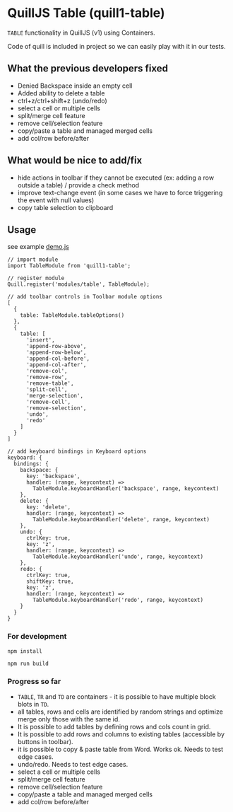 # QuillJS Table (quill1-table)

`TABLE` functionality in QuillJS (v1) using Containers.

Code of quill is included in project so we can easily play with it in our tests.

## What the previous developers fixed

* Denied Backspace inside an empty cell
* Added ability to delete a table
* ctrl+z/ctrl+shift+z (undo/redo)
* select a cell or multiple cells
* split/merge cell feature
* remove cell/selection feature
* copy/paste a table and managed merged cells
* add col/row before/after

## What would be nice to add/fix

* hide actions in toolbar if they cannot be executed (ex: adding a row outside a table) / provide a check method
* improve text-change event (in some cases we have to force triggering the event with null values)
* copy table selection to clipboard

## Usage

see example [demo.js](../master/src/demo.js)

```
// import module
import TableModule from 'quill1-table';

// register module
Quill.register('modules/table', TableModule);

// add toolbar controls in Toolbar module options
[
  {
    table: TableModule.tableOptions()
  },
  {
    table: [
      'insert',
      'append-row-above',
      'append-row-below',
      'append-col-before',
      'append-col-after',
      'remove-col',
      'remove-row',
      'remove-table',
      'split-cell',
      'merge-selection',
      'remove-cell',
      'remove-selection',
      'undo',
      'redo'
    ]
  }
]

// add keyboard bindings in Keyboard options
keyboard: {
  bindings: {
    backspace: {
      key: 'backspace',
      handler: (range, keycontext) =>
        TableModule.keyboardHandler('backspace', range, keycontext)
    },
    delete: {
      key: 'delete',
      handler: (range, keycontext) =>
        TableModule.keyboardHandler('delete', range, keycontext)
    },
    undo: {
      ctrlKey: true,
      key: 'z',
      handler: (range, keycontext) =>
        TableModule.keyboardHandler('undo', range, keycontext)
    },
    redo: {
      ctrlKey: true,
      shiftKey: true,
      key: 'z',
      handler: (range, keycontext) =>
        TableModule.keyboardHandler('redo', range, keycontext)
    }
  }
}
```

### For development
```shell script
npm install

npm run build
```

### Progress so far
* `TABLE`, `TR` and `TD` are containers - it is possible to have multiple block blots in `TD`.
* all tables, rows and cells are identified by random strings and optimize merge only those with the same id.
* It is possible to add tables by defining rows and cols count in grid.
* It is possible to add rows and columns to existing tables (accessible by buttons in toolbar).
* it is possible to copy & paste table from Word. Works ok. Needs to test edge cases.
* undo/redo. Needs to test edge cases.
* select a cell or multiple cells
* split/merge cell feature
* remove cell/selection feature
* copy/paste a table and managed merged cells
* add col/row before/after